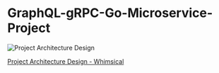 # **GraphQL-gRPC-Go-Microservice-Project**

<img src="https://i.ibb.co/S6vvM67/Graph-QL-gRPC-Go-Microservice.png" alt="Project Architecture Design"/>

[Project Architecture Design - Whimsical](https://whimsical.com/graphql-grpc-go-microservice-JGUJXyUsLacNEHpCCxCpcC)
